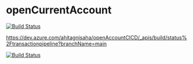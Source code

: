 # openCurrentAccount

[![Build Status](https://dev.azure.com/ahitagnisaha/openAccountCICD/_apis/build/status%2Faccountpipeline?branchName=main)](https://dev.azure.com/ahitagnisaha/openAccountCICD/_build/latest?definitionId=6&branchName=main)

https://dev.azure.com/ahitagnisaha/openAccountCICD/_apis/build/status%2Ftransactionpipeline?branchName=main

[![Build Status](https://dev.azure.com/ahitagnisaha/openAccountCICD/_apis/build/status%2Ftransactionpipeline?branchName=main)](https://dev.azure.com/ahitagnisaha/openAccountCICD/_build/latest?definitionId=7&branchName=main)

